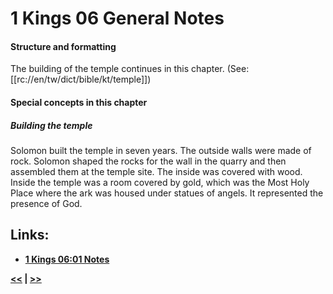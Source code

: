 # 1 Kings 06 General Notes #

#### Structure and formatting ####

The building of the temple continues in this chapter. (See: [[rc://en/tw/dict/bible/kt/temple]])

#### Special concepts in this chapter ####

##### Building the temple #####
Solomon built the temple in seven years. The outside walls were made of rock. Solomon shaped the rocks for the wall in the quarry and then assembled them at the temple site. The inside was covered with wood. Inside the temple was a room covered by gold, which was the Most Holy Place where the ark was housed under statues of angels. It represented the presence of God. 
  
## Links: ##

* __[1 Kings 06:01 Notes](./01.md)__

__[<<](../05/intro.md) | [>>](../07/intro.md)__
